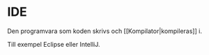 # IDE
Den programvara som koden skrivs och [[Kompilator|kompileras]] i. 

Till exempel Eclipse eller IntelliJ.
